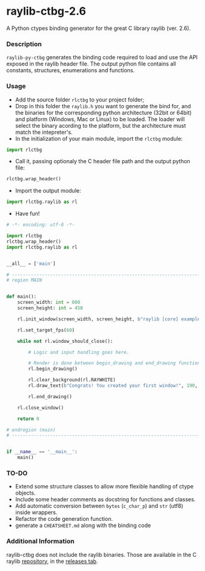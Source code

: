 # raylib-ctbg-2.6
A Python ctypes binding generator for the great C library raylib (ver. 2.6).

### Description

`raylib-py-ctbg` generates the binding code required to load and use the API
exposed in the raylib header file. The output python file contains all
constants, structures, enumerations and functions. 


### Usage

* Add the source folder `rlctbg` to your project folder;
* Drop in this folder the `raylib.h` you want to generate the bind for, and
  the binaries for the corresponding python architecture (32bit or 64bit) and platform
  (Windows, Mac or Linux) to be loaded. The loader will select the binary acording
  to the platform, but the architecture must match the intepreter's.
* In the initialization of your main module, import the `rlctbg` module:

```python
import rlctbg
```
* Call it, passing optionaly the C header file path and the output python file:
 
```python
rlctbg.wrap_header()
``` 
* Import the output module:
```python
import rlctbg.raylib as rl
```

* Have fun!
```python
# -*- encoding: utf-8 -*-

import rlctbg
rlctbg.wrap_header()
import rlctbg.raylib as rl


__all__ = ['main']

# ------------------------------------------------------------------------------
# region MAIN


def main():
    screen_width: int = 800
    screen_height: int = 450

    rl.init_window(screen_width, screen_height, b"raylib [core] example - basic window")

    rl.set_target_fps(60)

    while not rl.window_should_close():

        # Logic and input handling goes here.

        # Render is done between begin_drawing and end_drawing functions.
        rl.begin_drawing()

        rl.clear_background(rl.RAYWHITE)
        rl.draw_text(b"Congrats! You created your first window!", 190, 200, 20, rl.LIGHTGRAY)

        rl.end_drawing()

    rl.close_window()

    return 0

# endregion (main)
# ------------------------------------------------------------------------------


if __name__ == '__main__':
    main()

```

### TO-DO

- Extend some structure classes to allow more flexible handling of ctype objects.
- Include some header comments as docstring for functions and classes.
- Add automatic conversion between `bytes` (`c_char_p`) and `str` (utf8) inside wrappers.
- Refactor the code generation function.
- generate a `CHEATSHEET.md` along with the binding code


### Additional Information

raylib-ctbg does not include the raylib binaries. Those are available in the
C raylib [repository](https://github.com/raysan5/raylib), in the
[releases tab](https://github.com/raysan5/raylib/releases).
